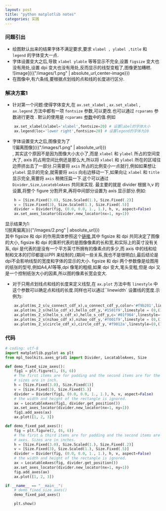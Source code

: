 ```yaml
---
layout: post
title: "python matplotlib notes"
categories: 实践
---
```


### 问题引出
- 绘图默认出来的结果字体不满足要求,要求 `xlabel , ylabel ,title` 和 `legend` 的字体变大一点.   
- 字体设置变大之后,导致 `xlabel ylable` 等等显示不完全,设置 `figsize` 变大也没有用处,设置 dpi 变大也没有用处,反而显示的线型变粗了,图像更加糟糕.  
![image]({{"/images/1.png" | absolute_url,center-image}})
- 在图像中,有六条线,要根据点划线的点和线的长度进行区分.    



### 解决方案1
- 针对第一个问题:使得字体变大,在 `ax.set_xlabel` , `ax.set_xlabel` , `ax.legend` 方法中都有一项 `fontsize` 参数,可以更改.也可以通过 `rcparams` 参数进行更改 . 默认的使用是 `rcparams` [参数](https://matplotlib.org/users/customizing.html#dynamic-rc-settings)中的值.例如
```python
    ax.set_xlabel(xlabel='xlabel',fontsize=20) # 设置label的字体大小
    ax.legend(loc='lower right',fontsize=20) # 设置legend的字体为20
```
- 字体设置变大之后,图像变为了  
![偏离图像]({{"/images/1.png" | absolute_url}})   
, 其实这个原因不是因为图像大小太小了,而是 `xlabel` 和 `ylabel` 所占的空间变大了, axis 的占用空间比例还是那么大,所以将 `xlabel` 和 `ylabel` 所在的区域往边界挤出去了一部分.只需要将 `axis` 所占的比例变小一点就行,例如如果想让 `ylabel` 显示的完全,就需要将 `axis` 向右边移动一下,如果向让 `xlabel` 和 `title` 显示完全,需要将 `axis` 稍微压扁一下.这个可以通过 `Divider,Size,LocatebleAxes` 共同来实现.
最主要的就是 divider 根据 h,v 的设置,将整个 figure 分割开来,再将中间部分设置为 axis 显示部分.例如:  

```python 
    h = [Size.Fixed(3.0), Size.Scaled(1.), Size.Fixed(.2)]
    v = [Size.Fixed(3), Size.Scaled(1.), Size.Fixed(.5)]
    divider = Divider(fig, (0.0, 0.0, 1., 1.), h, v, aspect=False)
    ax.set_axes_locator(divider.new_locator(nx=1, ny=1))
```


显示结果为1:  
![脱离偏离]({{"/images/2.png" | absolute_url}})  
其中 figsize 和 dpi 的作用具体参照这个[链接](https://stackoverflow.com/a/47639545/8348294),其中 figsize 和 dpi 共同决定了图像的大小, figsize 和 dpi 的乘积代表的是图像像素的长和宽,和实际上的英寸没有关系, dpi 是代表的是没有一个平方英寸所拥有的像素点的多少,而 axis 中的线和绘制和文本的打印都是以PPI 来绘制的,(期间一些关系,我也不是很明白),最后结论是dpi不会影响线型的宽度和字体的显示的大小. figsize 和 dpi 两个参数像是绘图用的纸张的型号,例如A4,A1等等,dpi 像笔的粗细,如果 dpi 变大,笔头变粗,但是 dpi 又是一个控制纸张大小的因素,所以图的像素长宽会变大.

- 对于只用点划线点和线的长度来定义线型,在 `ax.plot` 方法中有 `linestyle` 中这个参数可以确定点和线的长度.同样也可以通过``linewidth` 设置线的宽度.示例为:

```python
    ax.plot(ms_2_s(u_connect_cdf_x),u_connect_cdf_y,color='#f9b201',linestyle=(0,(0.3,0.8)),linewidth=1,label='U-Connect')
    ax.plot(ms_2_s(hello_cdf_x),hello_cdf_y,'#1501f9',linestyle = (0,(1,0.4,0.2,0.4)),linewidth=1,label='Hello')
    ax.plot(ms_2_s(hello_s_cdf_x),hello_s_cdf_y,c='#01f964',linestyle=(0,(0.2,0.8)),linewidth=1,label='Hello-S')
    ax.plot(ms_2_s(nihao_cdf_x),nihao_cdf_y,'#f001f9',linestyle = (0,(1,2)),linewidth=1,label='Nihao')
    ax.plot(ms_2_s(circle_cdf_x),circle_cdf_y,'#f9012a',linestyle=(0,()),linewidth=1,label='Circle')
```

### 代码  

```python
# coding: utf-8
import matplotlib.pyplot as plt
from mpl_toolkits.axes_grid1 import Divider, LocatableAxes, Size

def demo_fixed_size_axes():
    fig1 = plt.figure(1, (6, 6))
    # The first items are for padding and the second items are for the axes.
    # sizes are in inch.
    h = [Size.Fixed(3.0), Size.Fixed(1)]
    v = [Size.Fixed(3), Size.Fixed(5.)]
    divider = Divider(fig1, (0.0, 0.0, 1., 1.), h, v, aspect=False)
    # the width and height of the rectangle is ignored.
    ax = LocatableAxes(fig1, divider.get_position())
    ax.set_axes_locator(divider.new_locator(nx=1, ny=1))
    fig1.add_axes(ax)
    ax.plot([1, 2, 3])

def demo_fixed_pad_axes():
    fig = plt.figure(2, (6, 6))
    # The first & third items are for padding and the second items are for the
    # axes. Sizes are in inches.
    h = [Size.Fixed(3.0), Size.Scaled(1.), Size.Fixed(.2)]
    v = [Size.Fixed(3), Size.Scaled(1.), Size.Fixed(.5)]
    divider = Divider(fig, (0.0, 0.0, 1., 1.), h, v, aspect=False)
    # the width and height of the rectangle is ignored.
    ax = LocatableAxes(fig, divider.get_position())
    ax.set_axes_locator(divider.new_locator(nx=1, ny=1))
    fig.add_axes(ax)
    ax.plot([1, 2, 3])

if __name__ == "__main__":
    # demo_fixed_size_axes()
    demo_fixed_pad_axes()

    plt.show()
```
